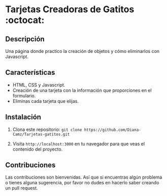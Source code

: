 # Tarjetas Creadoras de Gatitos :octocat:

## Descripción

Una página donde practico la creación de objetos y cómo eliminarlos con Javascript.

## Características
- HTML, CSS y Javascript.
- Creación de una tarjeta con la información que proporciones en el formulario.
- Eliminas cada tarjeta que elijas.

## Instalación

1. Clona este repositorio:
   `git clone https://github.com/Diana-Camz/Tarjetas-gatitos.git`

2. Visita `http://localhost:3000` en tu navegador para que veas el contenido del proyecto.

## Contribuciones

Las contribuciones son bienvenidas. Así que si encuentras algún problema o tienes alguna sugerencia, por favor no dudes en hacerlo saber creando un pull request.
